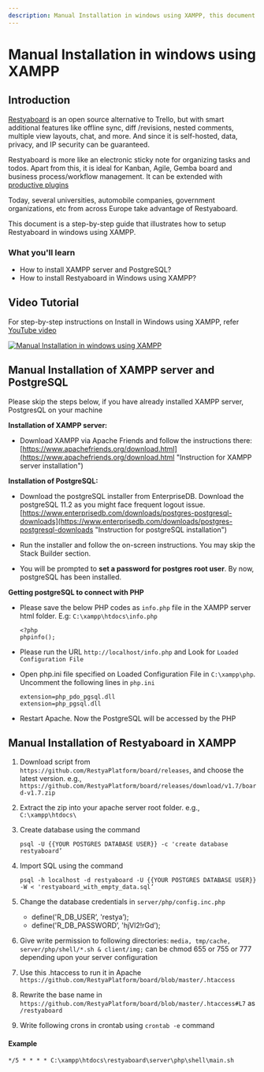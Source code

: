 ```yaml
---
description: Manual Installation in windows using XAMPP, this document is a step-by-step guide that illustrates how to setup Restyaboard in windows using XAMPP.
---
```


# Manual Installation in windows using XAMPP

## Introduction

[Restyaboard](https://restya.com/board) is an open source alternative to Trello, but with smart additional features like offline sync, diff /revisions, nested comments, multiple view layouts, chat, and more. And since it is self-hosted, data, privacy, and IP security can be guaranteed.

Restyaboard is more like an electronic sticky note for organizing tasks and todos. Apart from this, it is ideal for Kanban, Agile, Gemba board and business process/workflow management. It can be extended with [productive plugins](https://restya.com/board/apps "productive plugins")

Today, several universities, automobile companies, government organizations, etc from across Europe take advantage of Restyaboard.

This document is a step-by-step guide that illustrates how to setup Restyaboard in windows using XAMPP.

### What you'll learn

*   How to install XAMPP server and PostgreSQL?
*   How to install Restyaboard in Windows using XAMPP?

## Video Tutorial

For step-by-step instructions on Install in Windows using XAMPP, refer [YouTube video](https://www.youtube.com/watch?v=AB2IJYuMxTQ "Watch video on Manual Installation in windows using XAMPP")

[![Manual Installation in windows using XAMPP](windows_installation.png)](https://www.youtube.com/watch?v=AB2IJYuMxTQ "Watch video on Manual Installation in windows using XAMPP")

## Manual Installation of XAMPP server and PostgreSQL

Please skip the steps below, if you have already installed XAMPP server, PostgresQL on your machine

**Installation of XAMPP server:**

*   Download XAMPP via Apache Friends and follow the instructions there: [https://www.apachefriends.org/download.html](https://www.apachefriends.org/download.html "Instruction for XAMPP server installation")
    

**Installation of PostgreSQL:**

*   Download the postgreSQL installer from EnterpriseDB. Download the postgreSQL 11.2 as you might face frequent logout issue. [https://www.enterprisedb.com/downloads/postgres-postgresql-downloads](https://www.enterprisedb.com/downloads/postgres-postgresql-downloads "Instruction for postgreSQL installation")
    
*   Run the installer and follow the on-screen instructions. You may skip the Stack Builder section.
    
*   You will be prompted to **set a password for postgres root user**. By now, postgreSQL has been installed.
    

**Getting postgreSQL to connect with PHP**

*   Please save the below PHP codes as `info.php` file in the XAMPP server html folder. E.g: `C:\xampp\htdocs\info.php`
    
        <?php
        phpinfo();
                  
    
*   Please run the URL `http://localhost/info.php` and Look for `Loaded Configuration File`
    
*   Open php.ini file specified on Loaded Configuration File in `C:\xampp\php`. Uncomment the following lines in `php.ini`
    
        
        extension=php_pdo_pgsql.dll
        extension=php_pgsql.dll
                      
    
*   Restart Apache. Now the PostgreSQL will be accessed by the PHP
    
## Manual Installation of Restyaboard in XAMPP

1.  Download script from `https://github.com/RestyaPlatform/board/releases`, and choose the latest version. e.g., `https://github.com/RestyaPlatform/board/releases/download/v1.7/board-v1.7.zip`
2.  Extract the zip into your apache server root folder. e.g., `C:\xampp\htdocs\`
3.  Create database using the command
    
        psql -U {{YOUR POSTGRES DATABASE USER}} -c 'create database restyaboard’
    
4.  Import SQL using the command
    
        psql -h localhost -d restyaboard -U {{YOUR POSTGRES DATABASE USER}} -W < 'restyaboard_with_empty_data.sql’
    
5.  Change the database credentials in `server/php/config.inc.php`
    *   define('R\_DB\_USER’, 'restya’);
    *   define('R\_DB\_PASSWORD’, 'hjVl2!rGd’);
6.  Give write permission to following directories: `media, tmp/cache, server/php/shell/*.sh & client/img;` can be chmod 655 or 755 or 777 depending upon your server configuration
7.  Use this .htaccess to run it in Apache `https://github.com/RestyaPlatform/board/blob/master/.htaccess`
8.  Rewrite the base name in `https://github.com/RestyaPlatform/board/blob/master/.htaccess#L7` as `/restyaboard`
9.  Write following crons in crontab using `crontab -e` command

#### Example

    */5 * * * * C:\xampp\htdocs\restyaboard\server\php\shell\main.sh